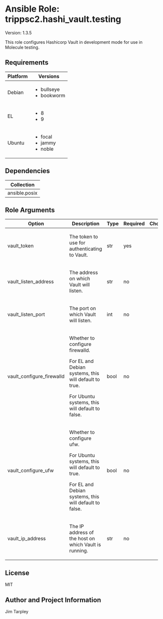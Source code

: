 <!-- BEGIN_ANSIBLE_DOCS -->

# Ansible Role: trippsc2.hashi_vault.testing
Version: 1.3.5

This role configures Hashicorp Vault in development mode for use in Molecule testing.

## Requirements

| Platform | Versions |
| -------- | -------- |
| Debian | <ul><li>bullseye</li><li>bookworm</li></ul> |
| EL | <ul><li>8</li><li>9</li></ul> |
| Ubuntu | <ul><li>focal</li><li>jammy</li><li>noble</li></ul> |

## Dependencies

| Collection |
| ---------- |
| ansible.posix |

## Role Arguments
|Option|Description|Type|Required|Choices|Default|
|---|---|---|---|---|---|
| vault_token | <p>The token to use for authenticating to Vault.</p> | str | yes |  |  |
| vault_listen_address | <p>The address on which Vault will listen.</p> | str | no |  | {{ vault_ip_address }} |
| vault_listen_port | <p>The port on which Vault will listen.</p> | int | no |  | 8200 |
| vault_configure_firewalld | <p>Whether to configure firewalld.</p><p>For EL and Debian systems, this will default to true.</p><p>For Ubuntu systems, this will default to false.</p> | bool | no |  | true |
| vault_configure_ufw | <p>Whether to configure ufw.</p><p>For Ubuntu systems, this will default to true.</p><p>For EL and Debian systems, this will default to false.</p> | bool | no |  | true |
| vault_ip_address | <p>The IP address of the host on which Vault is running.</p> | str | no |  | {{ ansible_host }} |


## License
MIT

## Author and Project Information
Jim Tarpley
<!-- END_ANSIBLE_DOCS -->
